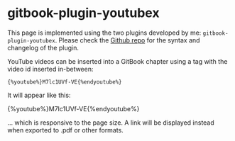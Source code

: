 gitbook-plugin-youtubex
===

<!--sec data-title="Introduction" data-id="intro" ces-->
This page is implemented using the two plugins developed by me: ```gitbook-plugin-youtubex```. Please check the [Github repo](https://github.com/ymcatar/gitbook-plugin-youtubex) for the syntax and changelog of the plugin.
<!--endsec-->

<!--sec data-title="Examples" data-id="example" ces-->
YouTube videos can be inserted into a GitBook chapter using a tag with the video id inserted in-between:
```
{%youtube%}M7lc1UVf-VE{%endyoutube%}
```

It will appear like this:

{%youtube%}M7lc1UVf-VE{%endyoutube%}

... which is responsive to the page size. A link will be displayed instead when exported to .pdf or other formats.

<!--endsec-->
